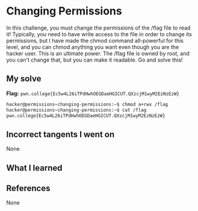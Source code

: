 # Changing Permissions
In this challenge, you must change the permissions of the /flag file to read it! Typically, you need to have write access to the file in order to change its permissions, but I have made the chmod command all-powerful for this level, and you can chmod anything you want even though you are the hacker user. This is an ultimate power. The /flag file is owned by root, and you can't change that, but you can make it readable. Go and solve this!
## My solve
**Flag:** `pwn.college{Ec5w4L26iTPdHwhOEGDaeHGICUT.QXzcjM1wyM2EzNzEzW}`

```bash
hacker@permissions~changing-permissions:~$ chmod a+rwx /flag
hacker@permissions~changing-permissions:~$ cat /flag
pwn.college{Ec5w4L26iTPdHwhOEGDaeHGICUT.QXzcjM1wyM2EzNzEzW}
```
## Incorrect tangents I went on
None
## What I learned

## References 
None